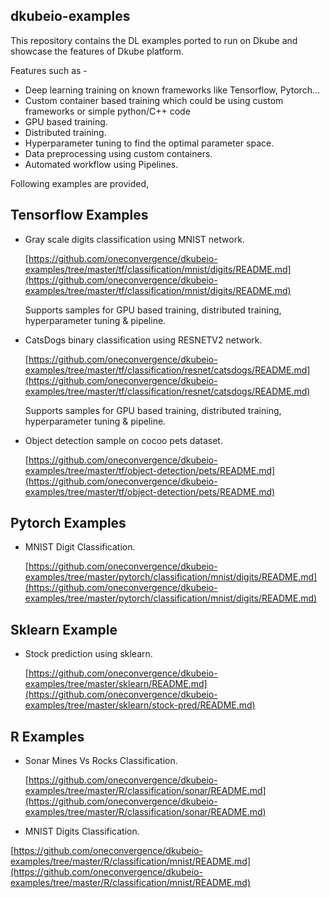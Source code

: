 ## dkubeio-examples

This repository contains the DL examples ported to run on Dkube and showcase the features of Dkube platform.

Features such as -

- Deep learning training on known frameworks like Tensorflow, Pytorch...
- Custom container based training which could be using custom frameworks or simple python/C++ code
- GPU based training.
- Distributed training.
- Hyperparameter tuning to find the optimal parameter space.
- Data preprocessing using custom containers.
- Automated workflow using Pipelines.

Following examples are provided,

## Tensorflow Examples

- Gray scale digits classification using MNIST network.

  [https://github.com/oneconvergence/dkubeio-examples/tree/master/tf/classification/mnist/digits/README.md](https://github.com/oneconvergence/dkubeio-examples/tree/master/tf/classification/mnist/digits/README.md)

  Supports samples for GPU based training, distributed training, hyperparameter tuning & pipeline.

- CatsDogs binary classification using RESNETV2 network.

  [https://github.com/oneconvergence/dkubeio-examples/tree/master/tf/classification/resnet/catsdogs/README.md](https://github.com/oneconvergence/dkubeio-examples/tree/master/tf/classification/resnet/catsdogs/README.md)

  Supports samples for GPU based training, distributed training, hyperparameter tuning & pipeline.

- Object detection sample on cocoo pets dataset.

  [https://github.com/oneconvergence/dkubeio-examples/tree/master/tf/object-detection/pets/README.md](https://github.com/oneconvergence/dkubeio-examples/tree/master/tf/object-detection/pets/README.md)

## Pytorch Examples

- MNIST Digit Classification.

  [https://github.com/oneconvergence/dkubeio-examples/tree/master/pytorch/classification/mnist/digits/README.md](https://github.com/oneconvergence/dkubeio-examples/tree/master/pytorch/classification/mnist/digits/README.md)

## Sklearn Example

- Stock prediction using sklearn.

  [https://github.com/oneconvergence/dkubeio-examples/tree/master/sklearn/README.md](https://github.com/oneconvergence/dkubeio-examples/tree/master/sklearn/stock-pred/README.md)

## R Examples

- Sonar Mines Vs Rocks Classification.

  [https://github.com/oneconvergence/dkubeio-examples/tree/master/R/classification/sonar/README.md](https://github.com/oneconvergence/dkubeio-examples/tree/master/R/classification/sonar/README.md)

- MNIST Digits Classification.
 
 [https://github.com/oneconvergence/dkubeio-examples/tree/master/R/classification/mnist/README.md](https://github.com/oneconvergence/dkubeio-examples/tree/master/R/classification/mnist/README.md)

